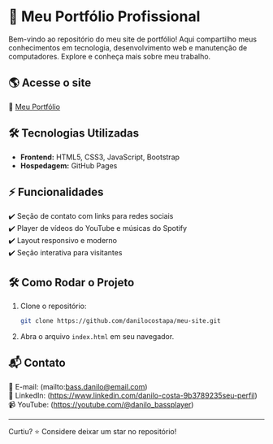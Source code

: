 # 🚀 Meu Portfólio Profissional

Bem-vindo ao repositório do meu site de portfólio! Aqui compartilho meus conhecimentos em tecnologia, desenvolvimento web e manutenção de computadores. Explore e conheça mais sobre meu trabalho.  

## 🌎 Acesse o site

🔗 [Meu Portfólio](https://danilocostapa.github.io/meu-site/)  


## 🛠️ Tecnologias Utilizadas

- **Frontend:** HTML5, CSS3, JavaScript, Bootstrap  
- **Hospedagem:** GitHub Pages  

## ⚡ Funcionalidades

✔️ Seção de contato com links para redes sociais  
✔️ Player de vídeos do YouTube e músicas do Spotify  
✔️ Layout responsivo e moderno  
✔️ Seção interativa para visitantes  

## 🛠️ Como Rodar o Projeto

1. Clone o repositório:
   ```bash
   git clone https://github.com/danilocostapa/meu-site.git
   ```
2. Abra o arquivo `index.html` em seu navegador.

## 📬 Contato

📧 E-mail: (mailto:bass.danilo@email.com)  
📌 LinkedIn: (https://www.linkedin.com/danilo-costa-9b3789235seu-perfil)  
📹 YouTube: (https://youtube.com/@danilo_bassplayer)  

---

Curtiu? ⭐ Considere deixar um star no repositório!

